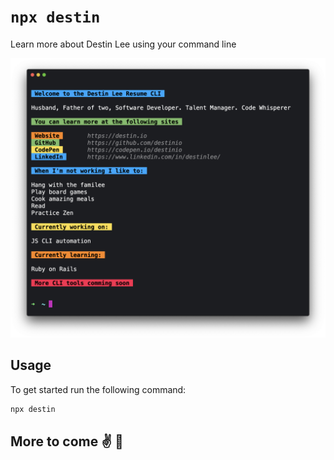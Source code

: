 # `npx destin`

Learn more about Destin Lee using your command line

![ClI Image](/public/app_img.png)

## Usage

To get started run the following command:

```sh
npx destin
```

## More to come ✌️ 🚀
